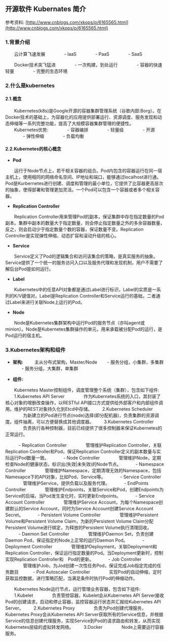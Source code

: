 ## 开源软件 Kubernates 简介

参考资料: [http://www.cnblogs.com/xkops/p/6165565.html](http://www.cnblogs.com/xkops/p/6165565.html)

### 1.背景介绍

　　云计算飞速发展
　　　　- IaaS
　　　　- PaaS
　　　　- SaaS

　　Docker技术突飞猛进
　　　　- 一次构建，到处运行
　　　　- 容器的快速轻量
　　　　- 完整的生态环境

### 2.什么是kubernetes

#### 2.1.概念

　　Kubernetes(k8s)是Google开源的容器集群管理系统（谷歌内部:Borg）。在Docker技术的基础上，为容器化的应用提供部署运行、资源调度、服务发现和动态伸缩等一系列完整功能，提高了大规模容器集群管理的便捷性。
　　Kubernetes优势:
　　　　- 容器编排
　　　　- 轻量级
　　　　- 开源
　　　　- 弹性伸缩
　　　　- 负载均衡

#### 2.2.Kubernetes的核心概念

* **Pod**

　　运行于Node节点上，若干相关容器的组合。Pod内包含的容器运行在同一宿主机上，使用相同的网络命名空间、IP地址和端口，能够通过localhost进行通。Pod是Kurbernetes进行创建、调度和管理的最小单位，它提供了比容器更高层次的抽象，使得部署和管理更加灵活。一个Pod可以包含一个容器或者多个相关容器。

* **Replication Controller**

　　Replication Controller用来管理Pod的副本，保证集群中存在指定数量的Pod副本。集群中副本的数量大于指定数量，则会停止指定数量之外的多余容器数量，反之，则会启动少于指定数量个数的容器，保证数量不变。Replication Controller是实现弹性伸缩、动态扩容和滚动升级的核心。

* **Service**

　　Service定义了Pod的逻辑集合和访问该集合的策略，是真实服务的抽象。Service提供了一个统一的服务访问入口以及服务代理和发现机制，用户不需要了解后台Pod是如何运行。

* **Label**

　　Kubernetes中的任意API对象都是通过Label进行标识，Label的实质是一系列的K/V键值对。Label是Replication Controller和Service运行的基础，二者通过Label来进行关联Node上运行的Pod。

* **Node**

　　Node是Kubernetes集群架构中运行Pod的服务节点（亦叫agent或minion）。Node是Kubernetes集群操作的单元，用来承载被分配Pod的运行，是Pod运行的宿主机。

### 3.Kubernetes架构和组件

* **架构:**
　　
主从分布式架构，Master/Node
　　- 服务分组，小集群，多集群
　　- 服务分组，大集群，单集群

* **组件:**

　　Kubernetes Master控制组件，调度管理整个系统（集群），包含如下组件:
　　1.Kubernetes API Server
　　　　作为Kubernetes系统的入口，其封装了核心对象的增删改查操作，以RESTful API接口方式提供给外部客户和内部组件调用。维护的REST对象持久化到Etcd中存储。
　　2.Kubernetes Scheduler
　　　　为新建立的Pod进行节点(node)选择(即分配机器)，负责集群的资源调度。组件抽离，可以方便替换成其他调度器。
　　3.Kubernetes Controller
　　　　负责执行各种控制器，目前已经提供了很多控制器来保证Kubernetes的正常运行。

　　　- Replication Controller
　　　　管理维护Replication Controller，关联Replication Controller和Pod，保证Replication Controller定义的副本数量与实际运行Pod数量一致。
　　　- Node Controller
　　　　管理维护Node，定期检查Node的健康状态，标识出(失效|未失效)的Node节点。
　　　- Namespace Controller
　　　　管理维护Namespace，定期清理无效的Namespace，包括Namesapce下的API对象，比如Pod、Service等。
　　　- Service Controller
　　　　管理维护Service，提供负载以及服务代理。
　　　- EndPoints Controller
　　　　管理维护Endpoints，关联Service和Pod，创建Endpoints为Service的后端，当Pod发生变化时，实时更新Endpoints。
　　　- Service Account Controller
　　　　管理维护Service Account，为每个Namespace创建默认的Service Account，同时为Service Account创建Service Account Secret。
　　　- Persistent Volume Controller
　　　　管理维护Persistent Volume和Persistent Volume Claim，为新的Persistent Volume Claim分配Persistent Volume进行绑定，为释放的Persistent Volume执行清理回收。
　　　- Daemon Set Controller
　　　　管理维护Daemon Set，负责创建Daemon Pod，保证指定的Node上正常的运行Daemon Pod。
　　　- Deployment Controller
　　　　管理维护Deployment，关联Deployment和Replication Controller，保证运行指定数量的Pod。当Deployment更新时，控制实现Replication Controller和　Pod的更新。
　　　- Job Controller
　　　　管理维护Job，为Jod创建一次性任务Pod，保证完成Job指定完成的任务数目
　　　- Pod Autoscaler Controller
　　　　实现Pod的自动伸缩，定时获取监控数据，进行策略匹配，当满足条件时执行Pod的伸缩动作。

　　Kubernetes Node运行节点，运行管理业务容器，包含如下组件:
　　1.Kubelet
　　　　负责管控容器，Kubelet会从Kubernetes API Server接收Pod的创建请求，启动和停止容器，监控容器运行状态并汇报给Kubernetes API Server。
　　2.Kubernetes Proxy
　　　　负责为Pod创建代理服务，Kubernetes Proxy会从Kubernetes API Server获取所有的Service信息，并根据Service的信息创建代理服务，实现Service到Pod的请求路由和转发，从而实现Kubernetes层级的虚拟转发网络。
　　3.Docker
　　　　Node上需要运行容器服务。